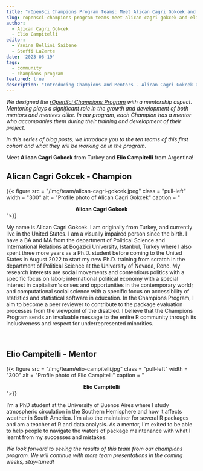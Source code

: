 ```yaml
---
title: "rOpenSci Champions Program Teams: Meet Alican Cagri Gokcek and Elio Campitelli"
slug: ropensci-champions-program-teams-meet-alican-cagri-gokcek-and-elio-campitelli
author:
  - Alican Cagri Gokcek
  - Elio Campitelli
editor:
  - Yanina Bellini Saibene
  - Steffi LaZerte  
date: '2023-06-19'
tags:
  - community
  - champions program
featured: true
description: "Introducing Champions and Mentors - Alican Cagri Gokcek and Elio Campitelli"
---
```


*We designed the [rOpenSci Champions Program](/champions/) with a mentorship aspect. Mentoring plays a significant role in the growth and development of both mentors and mentees alike. In our program, each Champion has a mentor who accompanies them during their training and development of their project.*

*In this series of blog posts, we introduce you to the ten teams of this first cohort and what they will be working on in the program.*

Meet **Alican Cagri Gokcek** from Turkey and **Elio Campitelli** from Argentina!


## Alican Cagri Gokcek - Champion

{{< figure src = "/img/team/alican-cagri-gokcek.jpeg" class = "pull-left" width = "300" alt = "Profile photo of Alican Cagri Gokcek" caption = "<center><strong>Alican Cagri Gokcek</strong></center>">}}

My name is Alican Cagri Gokcek. I am originally from Turkey, and currently live in the United States. I am a visually impaired person since the birth. I have a BA and MA from the department of Political Science and International Relations at Bogazici University, Istanbul, Turkey where I also spent three more years as a Ph.D. student before coming to the United States in August 2022 to start my new Ph.D. training from scratch in the department of Political Science at the University of Nevada, Reno. My research interests are social movements and contentious politics with a specific focus on labor; international political economy with a special interest in capitalism's crises and opportunities in the contemporary world; and computational social science with a specific focus on accessibility of statistics and statistical software in education. In the Champions Program, I aim to become a peer reviewer to contribute to the package evaluation processes from the viewpoint of the disabled. I believe that the Champions Program sends an invaluable message to the entire R community through its inclusiveness and respect for underrepresented minorities.  

</br>

## Elio Campitelli - Mentor

{{< figure src = "/img/team/elio-campitelli.jpg" class = "pull-left" width = "300" alt = "Profile photo of Elio Campitelli" caption = "<center><strong>Elio Campitelli</strong></center>">}}

I’m a PhD student at the University of Buenos Aires where I study atmospheric circulation in the Southern Hemisphere and how it affects weather in South America. I'm also the maintainer for several R packages and am a teacher of R and data analysis. As a mentor, I'm exited to be able to help people to navigate the waters of package maintenance with what I learnt from my successes and mistakes. 

_We look forward to seeing the results of this team from our champions program. We will continue with more team presentations in the coming weeks, stay-tuned!_
